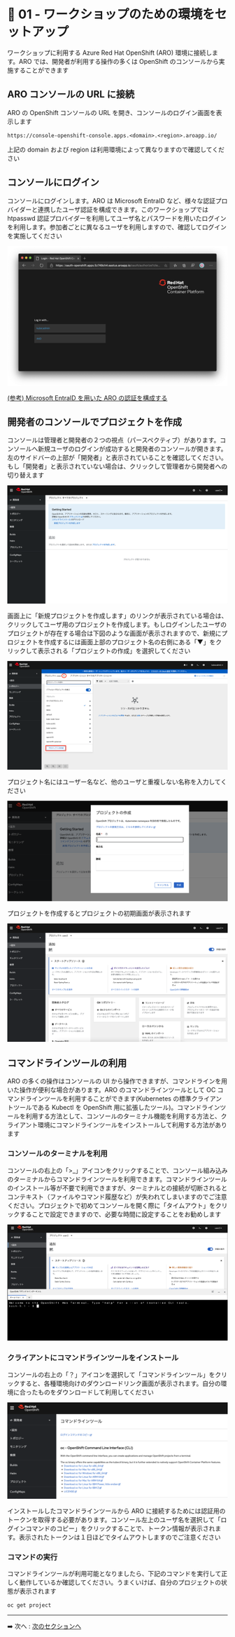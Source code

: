 # :rocket: 01 - ワークショップのための環境をセットアップ

ワークショップに利用する Azure Red Hat OpenShift (ARO) 環境に接続します。ARO では、開発者が利用する操作の多くは OpenShift のコンソールから実施することができます

## ARO コンソールの URL に接続

ARO の OpenShift コンソールの URL を開き、コンソールのログイン画面を表示します

```
https://console-openshift-console.apps.<domain>.<region>.aroapp.io/
```

上記の domain および region は利用環境によって異なりますので確認してください

## コンソールにログイン

コンソールにログインします。ARO は Microsoft EntraID など、様々な認証プロバイダーと連携したユーザ認証を構成できます。このワークショップでは htpasswd 認証プロバイダーを利用してユーザ名とパスワードを用いたログインを利用します。参加者ごとに異なるユーザを利用しますので、確認してログインを実施してください

![ARO login](images/aro4-login-2.png)

[(参考) Microsoft EntraID を用いた ARO の認証を構成する](https://learn.microsoft.com/ja-jp/azure/openshift/configure-azure-ad-ui)

## 開発者のコンソールでプロジェクトを作成

コンソールは管理者と開発者の２つの視点（パースペクティブ）があります。コンソールへ新規ユーザのログインが成功すると開発者のコンソールが開きます。左のサイドバーの上部が「開発者」と表示されていることを確認してください。もし「開発者」と表示されていない場合は、クリックして管理者から開発者への切り替えます

![ARO Dev Console](images/user_init.png)

画面上に「新規プロジェクトを作成します」のリンクが表示されている場合は、クリックしてユーザ用のプロジェクトを作成します。もしログインしたユーザのプロジェクトが存在する場合は下図のような画面が表示されますので、新規にプロジェクトを作成するには画面上部のプロジェクト名の右側にある「▼」をクリックして表示される「プロジェクトの作成」を選択してください

![ARO Dev Console](images/project_create.png)

プロジェクト名にはユーザー名など、他のユーザと重複しない名称を入力してください

![ARO Dev Console](images/create_project.png)

プロジェクトを作成するとプロジェクトの初期画面が表示されます

![ARO Dev Console](images/new_project.png)

## コマンドラインツールの利用

ARO の多くの操作はコンソールの UI から操作できますが、コマンドラインを用いた操作が便利な場合があります。ARO のコマンドラインツールとして OC コマンドラインツールを利用することができます(Kubernetes の標準クライアントツールである Kubectl を OpenShift 用に拡張したツール)。コマンドラインツールを利用する方法として、コンソールのターミナル機能を利用する方法と、クライアント環境にコマンドラインツールをインストールして利用する方法があります

### コンソールのターミナルを利用

コンソールの右上の「>_」アイコンをクリックすることで、コンソール組み込みのターミナルからコマンドラインツールを利用できます。コマンドラインツールのインストール等が不要で利用できますが、ターミナルとの接続が切断されるとコンテキスト（ファイルやコマンド履歴など）が失われてしまいますのでご注意ください。プロジェクトで初めてコンソールを開く際に「タイムアウト」をクリックすることで設定できますので、必要な時間に設定することをお勧めします

![web terminal](images/web_terminal.png)

### クライアントにコマンドラインツールをインストール

コンソールの右上の「？」アイコンを選択して「コマンドラインツール」をクリックすると、各種環境向けのダウンロードリンク画面が表示されます。自分の環境に合ったものをダウンロードして利用してください

![OC CLI download link](images/oc_download_link.png)

インストールしたコマンドラインツールから ARO に接続するためには認証用のトークンを取得する必要があります。コンソール左上のユーザ名を選択して「ログインコマンドのコピー」をクリックすることで、トークン情報が表示されます。表示されたトークンは１日ほどでタイムアウトしますのでご注意ください

### コマンドの実行

コマンドラインツールが利用可能となりましたら、下記のコマンドを実行して正しく動作しているか確認してください。うまくいけば、自分のプロジェクトの状態が表示されます

```bash
oc get project
```
---

➡️
次へ : [次のセクションへ](../02-deploy-from-catalog/README.md)
